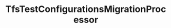 ---
optionsClassName: TfsTestConfigurationsMigrationProcessorOptions
optionsClassFullName: MigrationTools.Processors.TfsTestConfigurationsMigrationProcessorOptions
configurationSamples:
- name: defaults
  description: 
  code: There are no defaults! Check the sample for options!
  sampleFor: MigrationTools.Processors.TfsTestConfigurationsMigrationProcessorOptions
- name: sample
  description: 
  code: There is no sample, but you can check the classic below for a general feel.
  sampleFor: MigrationTools.Processors.TfsTestConfigurationsMigrationProcessorOptions
- name: classic
  description: 
  code: >-
    {
      "$type": "TfsTestConfigurationsMigrationProcessorOptions",
      "Enabled": false,
      "Enrichers": null,
      "SourceName": null,
      "TargetName": null,
      "RefName": null
    }
  sampleFor: MigrationTools.Processors.TfsTestConfigurationsMigrationProcessorOptions
description: This processor can migrate `test configuration`. This should be run before `LinkMigrationConfig`.
className: TfsTestConfigurationsMigrationProcessor
typeName: Processors
architecture: 
options:
- parameterName: Enabled
  type: Boolean
  description: If set to `true` then the processor will run. Set to `false` and the processor will not run.
  defaultValue: missing XML code comments
- parameterName: Enrichers
  type: List
  description: List of Enrichers that can be used to add more features to this processor. Only works with Native Processors and not legacy Processors.
  defaultValue: missing XML code comments
- parameterName: RefName
  type: String
  description: '`Refname` will be used in the future to allow for using named Options without the need to copy all of the options.'
  defaultValue: missing XML code comments
- parameterName: SourceName
  type: String
  description: missing XML code comments
  defaultValue: missing XML code comments
- parameterName: TargetName
  type: String
  description: missing XML code comments
  defaultValue: missing XML code comments
status: Beta
processingTarget: Suites & Plans
classFile: /src/MigrationTools.Clients.TfsObjectModel/Processors/TfsTestConfigurationsMigrationProcessor.cs
optionsClassFile: /src/MigrationTools.Clients.TfsObjectModel/Processors/TfsTestConfigurationsMigrationProcessorOptions.cs

redirectFrom:
- /Reference/Processors/TfsTestConfigurationsMigrationProcessorOptions/
layout: reference
toc: true
permalink: /Reference/Processors/TfsTestConfigurationsMigrationProcessor/
title: TfsTestConfigurationsMigrationProcessor
categories:
- Processors
- 
topics:
- topic: notes
  path: /docs/Reference/Processors/TfsTestConfigurationsMigrationProcessor-notes.md
  exists: false
  markdown: ''
- topic: introduction
  path: /docs/Reference/Processors/TfsTestConfigurationsMigrationProcessor-introduction.md
  exists: false
  markdown: ''

---